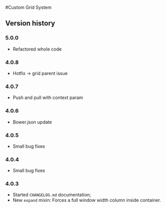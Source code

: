 #Custom Grid System

## Version history

### 5.0.0

- Refactored whole code

### 4.0.8

- Hotfix -> grid parent issue

### 4.0.7

- Push and pull with context param

### 4.0.6

- Bower.json update

### 4.0.5

- Small bug fixes

### 4.0.4

- Small bug fixes

### 4.0.3

- Started `CHANGELOG.md` documentation;
- New `expand` mixin: Forces a full window width column inside container.
